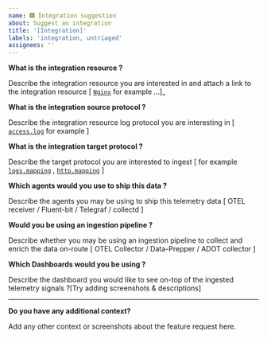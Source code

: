 ```yaml
---
name: 🎆 Integration suggestion
about: Suggest an integration 
title: '[Integration]'
labels: 'integration, untriaged'
assignees: ''
---
```


**What is the integration resource ?**

Describe the integration resource you are interested in and attach a link to the integration resource [ [`Nginx`](https://www.nginx.com/) for example  ...]_

**What is the integration source protocol ?**

Describe the integration resource log protocol you are interesting in [ [`access.log`](https://nginx.org/en/docs/http/ngx_http_log_module.html?&_ga=2.217812566.1563503332.1689381945-1241118970.1689381945#log_format) for example  ] 

**What is the integration target protocol ?**

Describe the target protocol you are interested to ingest [ for example [`logs.mapping`](https://github.com/opensearch-project/opensearch-catalog/blob/c40d1e87199528d3853c0c3fa308524c76ac6c2c/schema/observability/logs/logs-1.0.0.mapping) , [`http.mapping`](https://github.com/opensearch-project/opensearch-catalog/blob/c40d1e87199528d3853c0c3fa308524c76ac6c2c/schema/observability/logs/http-1.0.0.mapping) ]

**Which agents would you use to ship this data ?**

Describe the agents you may be using to ship this telemetry data [ OTEL receiver / Fluent-bit / Telegraf / collectd ] 

**Would you be using an ingestion pipeline ?**

Describe whether you may be using an ingestion pipeline to collect and enrich the data on-route [ OTEL Collector / Data-Prepper / ADOT collector ]

**Which Dashboards would you be using ?**

Describe the dashboard you would like to see on-top of the ingested telemetry signals ?[Try adding screenshots & descriptions]


----

**Do you have any additional context?**

Add any other context or screenshots about the feature request here.